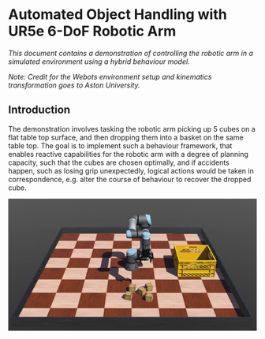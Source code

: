 # Automated Object Handling with UR5e 6-DoF Robotic Arm

*This document contains a demonstration of controlling the robotic arm in a simulated environment using a hybrid behaviour model.*

*Note: Credit for the Webots environment setup and kinematics transformation goes to Aston University.*

## Introduction

The demonstration involves tasking the robotic arm picking up 5 cubes on a flat table top surface, and then dropping them into a basket on the same table top. The goal is to implement such a behaviour framework, that enables reactive capabilities for the robotic arm with a degree of planning capacity, such that the cubes are chosen optimally, and if accidents happen, such as losing grip unexpectedly, logical actions would be taken in correspondence, e.g. alter the course of behaviour to recover the dropped cube.   

<div align="center">
  <img src="https://github.com/hongd13/Robotic-Arm/blob/master/pictures/intro.png?raw=true"/>
</div>


